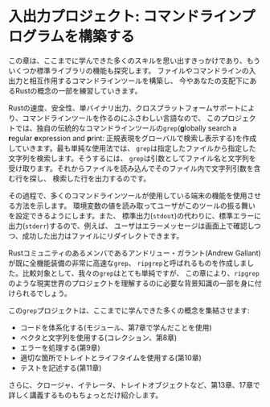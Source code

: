 <!--
# An I/O Project: Building a Command Line Program
-->

# 入出力プロジェクト: コマンドラインプログラムを構築する

<!--
This chapter is a recap of the many skills you’ve learned so far and an
exploration of a few more standard library features. We’ll build a command line
tool that interacts with file and command line input/output to practice some of
the Rust concepts you now have under your belt.
-->

この章は、ここまでに学んできた多くのスキルを思い出すきっかけであり、もういくつか標準ライブラリの機能も探究します。
ファイルやコマンドラインの入出力と相互作用するコマンドラインツールを構築し、
今やあなたの支配下にあるRustの概念の一部を練習していきます。

<!--
Rust’s speed, safety, single binary output, and cross-platform support make it
an ideal language for creating command line tools, so for our project, we’ll
make our own version of the classic command line tool `grep` (**g**lobally
search a **r**egular **e**xpression and **p**rint). In the simplest use case,
`grep` searches a specified file for a specified string. To do so, `grep` takes
as its arguments a filename and a string. Then it reads the file, finds lines
in that file that contain the string argument, and prints those lines.
-->

Rustの速度、安全性、単バイナリ出力、クロスプラットフォームサポートにより、コマンドラインツールを作るのにふさわしい言語なので、
このプロジェクトでは、独自の伝統的なコマンドラインツールの`grep`(**g**lobally search a **r**egular **e**xpression
and **p**rint: 正規表現をグローバルで検索し表示する)を作成していきます。最も単純な使用法では、
`grep`は指定したファイルから指定した文字列を検索します。そうするには、
`grep`は引数としてファイル名と文字列を受け取ります。それからファイルを読み込んでそのファイル内で文字列引数を含む行を探し、
検索した行を出力するのです。

<!--
Along the way, we’ll show how to make our command line tool use features of the
terminal that many command line tools use. We’ll read the value of an
environment variable to allow the user to configure the behavior of our tool.
We’ll also print to the standard error console stream (`stderr`) instead of
standard output (`stdout`), so, for example, the user can redirect successful
output to a file while still seeing error messages onscreen.
-->

その過程で、多くのコマンドラインツールが使用している端末の機能を使用させる方法を示します。
環境変数の値を読み取ってユーザがこのツールの振る舞いを設定できるようにします。また、
標準出力(`stdout`)の代わりに、標準エラーに出力(`stderr`)するので、例えば、
ユーザはエラーメッセージは画面上で確認しつつ、成功した出力はファイルにリダイレクトできます。

<!--
One Rust community member, Andrew Gallant, has already created a fully
featured, very fast version of `grep`, called `ripgrep`. By comparison, our
version of `grep` will be fairly simple, but this chapter will give you some of
the background knowledge you need to understand a real-world project like
`ripgrep`.
-->

Rustコミュニティのあるメンバであるアンドリュー・ガラント(Andrew Gallant)が既に全機能装備の非常に高速な`grep`、
`ripgrep`と呼ばれるものを作成しました。比較対象として、我々の`grep`はとても単純ですが、
この章により、`ripgrep`のような現実世界のプロジェクトを理解するのに必要な背景知識の一部を身に付けられるでしょう。

<!--
Our `grep` project will combine a number of concepts you’ve learned so far:
-->

この`grep`プロジェクトは、ここまでに学んできた多くの概念を集結させます:

<!--
* Organizing code (using what you learned in modules, Chapter 7)
* Using vectors and strings (collections, Chapter 8)
* Handling errors (Chapter 9)
* Using traits and lifetimes where appropriate (Chapter 10)
* Writing tests (Chapter 11)
-->

* コードを体系化する(モジュール、第7章で学んだことを使用)
* ベクタと文字列を使用する(コレクション、第8章)
* エラーを処理する(第9章)
* 適切な箇所でトレイトとライフタイムを使用する(第10章)
* テストを記述する(第11章)

<!--
We’ll also briefly introduce closures, iterators, and trait objects, which
Chapters 13 and 17 will cover in detail.
-->

さらに、クロージャ、イテレータ、トレイトオブジェクトなど、第13章、17章で詳しく講義するものもちょっとだけ紹介します。
